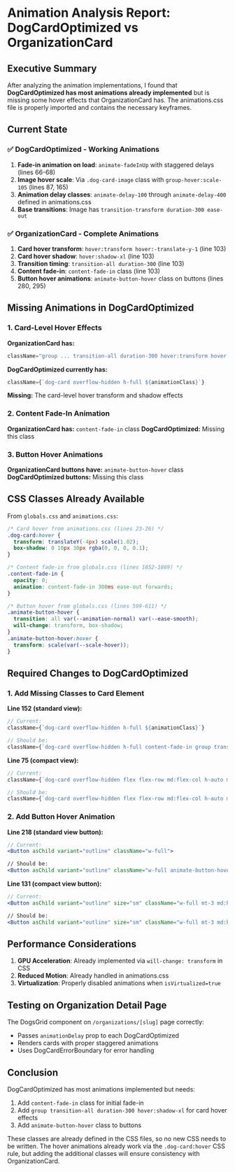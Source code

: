 # Animation Analysis Report: DogCardOptimized vs OrganizationCard

## Executive Summary
After analyzing the animation implementations, I found that **DogCardOptimized has most animations already implemented** but is missing some hover effects that OrganizationCard has. The animations.css file is properly imported and contains the necessary keyframes.

## Current State

### ✅ DogCardOptimized - Working Animations
1. **Fade-in animation on load**: `animate-fadeInUp` with staggered delays (lines 66-68)
2. **Image hover scale**: Via `.dog-card-image` class with `group-hover:scale-105` (lines 87, 165)
3. **Animation delay classes**: `animate-delay-100` through `animate-delay-400` defined in animations.css
4. **Base transitions**: Image has `transition-transform duration-300 ease-out`

### ✅ OrganizationCard - Complete Animations
1. **Card hover transform**: `hover:transform hover:-translate-y-1` (line 103)
2. **Card hover shadow**: `hover:shadow-xl` (line 103)
3. **Transition timing**: `transition-all duration-300` (line 103)
4. **Content fade-in**: `content-fade-in` class (line 103)
5. **Button hover animations**: `animate-button-hover` class on buttons (lines 280, 295)

## Missing Animations in DogCardOptimized

### 1. Card-Level Hover Effects
**OrganizationCard has:**
```jsx
className="group ... transition-all duration-300 hover:transform hover:-translate-y-1 hover:shadow-xl"
```

**DogCardOptimized currently has:**
```jsx
className={`dog-card overflow-hidden h-full ${animationClass}`}
```

**Missing:** The card-level hover transform and shadow effects

### 2. Content Fade-In Animation
**OrganizationCard has:** `content-fade-in` class
**DogCardOptimized:** Missing this class

### 3. Button Hover Animations
**OrganizationCard buttons have:** `animate-button-hover` class
**DogCardOptimized buttons:** Missing this class

## CSS Classes Already Available

From `globals.css` and `animations.css`:

```css
/* Card hover from animations.css (lines 23-26) */
.dog-card:hover {
  transform: translateY(-4px) scale(1.02);
  box-shadow: 0 10px 30px rgba(0, 0, 0, 0.1);
}

/* Content fade-in from globals.css (lines 1852-1869) */
.content-fade-in {
  opacity: 0;
  animation: content-fade-in 300ms ease-out forwards;
}

/* Button hover from globals.css (lines 599-611) */
.animate-button-hover {
  transition: all var(--animation-normal) var(--ease-smooth);
  will-change: transform, box-shadow;
}
.animate-button-hover:hover {
  transform: scale(var(--scale-hover));
}
```

## Required Changes to DogCardOptimized

### 1. Add Missing Classes to Card Element
**Line 152 (standard view):**
```jsx
// Current:
className={`dog-card overflow-hidden h-full ${animationClass}`}

// Should be:
className={`dog-card overflow-hidden h-full content-fade-in group transition-all duration-300 hover:shadow-xl ${animationClass}`}
```

**Line 75 (compact view):**
```jsx
// Current:
className={`dog-card overflow-hidden flex flex-row md:flex-col h-auto md:h-full ${animationClass}`}

// Should be:
className={`dog-card overflow-hidden flex flex-row md:flex-col h-auto md:h-full content-fade-in group transition-all duration-300 hover:shadow-xl ${animationClass}`}
```

### 2. Add Button Hover Animation
**Line 218 (standard view button):**
```jsx
// Current:
<Button asChild variant="outline" className="w-full">

// Should be:
<Button asChild variant="outline" className="w-full animate-button-hover">
```

**Line 131 (compact view button):**
```jsx
// Current:
<Button asChild variant="outline" size="sm" className="w-full mt-3 md:hidden">

// Should be:
<Button asChild variant="outline" size="sm" className="w-full mt-3 md:hidden animate-button-hover">
```

## Performance Considerations

1. **GPU Acceleration**: Already implemented via `will-change: transform` in CSS
2. **Reduced Motion**: Already handled in animations.css
3. **Virtualization**: Properly disabled animations when `isVirtualized=true`

## Testing on Organization Detail Page

The DogsGrid component on `/organizations/[slug]` page correctly:
- Passes `animationDelay` prop to each DogCardOptimized
- Renders cards with proper staggered animations
- Uses DogCardErrorBoundary for error handling

## Conclusion

DogCardOptimized has most animations implemented but needs:
1. Add `content-fade-in` class for initial fade-in
2. Add `group transition-all duration-300 hover:shadow-xl` for card hover effects
3. Add `animate-button-hover` class to buttons

These classes are already defined in the CSS files, so no new CSS needs to be written. The hover animations already work via the `.dog-card:hover` CSS rule, but adding the additional classes will ensure consistency with OrganizationCard.